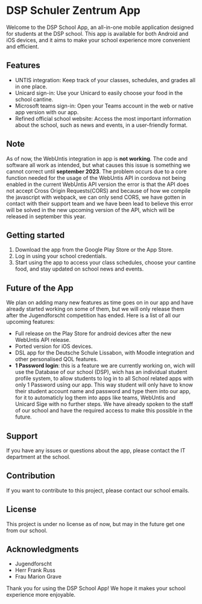 # DSP Schuler Zentrum App

Welcome to the DSP School App, an all-in-one mobile application designed for students at the DSP school. This app is available for both Android and iOS devices, and it aims to make your school experience more convenient and efficient.

## Features
- UNTIS integration: Keep track of your classes, schedules, and grades all in one place.
- Unicard sign-in: Use your Unicard to easily choose your food in the school cantine.
- Microsoft teams sign-in: Open your Teams account in the web or native app version with our app.
- Refined official school website: Access the most important information about the school, such as news and events, in a user-friendly format.

## Note
As of now, the WebUntis integration in app is **not working**. The code and software all work as intended, but what causes this issue is something we cannot correct until **september 2023**. The problem occurs due to a core function needed for the usage of the WebUntis API in cordova not being enabled in the current WebUntis API version the error is that the API does not accept Cross Origin Requests(CORS) and because of how we compile the javascript with webpack, we can only send CORS, we have gotten in contact with their support team and we have been lead to believe this error will be solved in the new upcoming version of the API, which will be released in september this year.  

## Getting started
1. Download the app from the Google Play Store or the App Store.
2. Log in using your school credentials.
3. Start using the app to access your class schedules, choose your cantine food, and stay updated on school news and events.

## Future of the App
We plan on adding many new features as time goes on in our app and have already started working on some of them, but we will only release them after the Jugendforscht competition has ended.
Here is a list of all our upcoming features:
- Full release on the Play Store for android devices after the new WebUntis API release.
- Ported version for iOS devices.
- DSL app for the Deutsche Schule Lissabon, with Moodle integration and other personalised QOL features.
- **1 Password login**: this is a feature we are currently working on, wich will use the Database of our school (DSP), wich has an individual student profile system, to allow students to log in to all School related apps with only 1 Password using our app. This way student will only have to know their student account name and password and type them into our app, for it to automaticly log them into apps like teams, WebUntis and Unicard Sige with no further steps. We have already spoken to the staff of our school and have the required access to make this possible in the future.

## Support
If you have any issues or questions about the app, please contact the IT department at the school.

## Contribution
If you want to contribute to this project, please contact our school emails.

## License
This project is under no license as of now, but may in the future get one from our school.

## Acknowledgments
- Jugendforscht
- Herr Frank Russ
- Frau Marion Grave

Thank you for using the DSP School App! We hope it makes your school experience more enjoyable.



